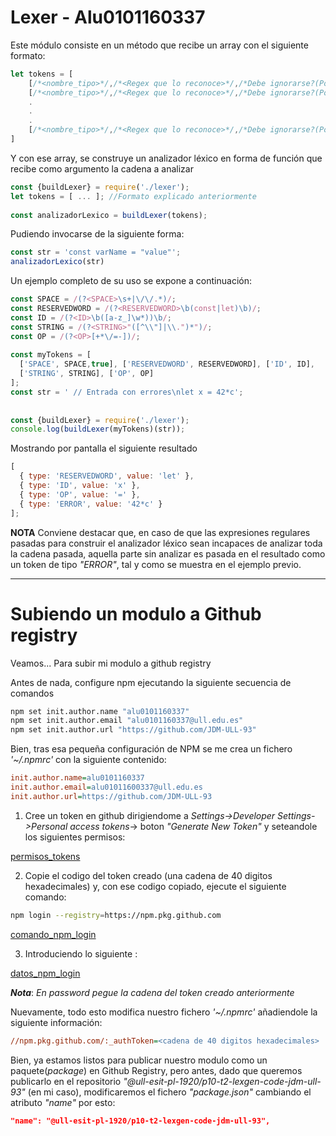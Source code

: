 # Lexer - Alu0101160337
 
 
Este módulo consiste en un método que recibe un array con el siguiente formato:
```js
let tokens = [
    [/*<nombre_tipo>*/,/*<Regex que lo reconoce>*/,/*Debe ignorarse?(Por defecto, false)*/], //1
    [/*<nombre_tipo>*/,/*<Regex que lo reconoce>*/,/*Debe ignorarse?(Por defecto, false)*/], //2
    .
    .
    .
    [/*<nombre_tipo>*/,/*<Regex que lo reconoce>*/,/*Debe ignorarse?(Por defecto, false)*/] //N
]
```
Y con ese array, se construye un analizador léxico en forma de función que recibe como argumento la cadena a analizar
 
```js
const {buildLexer} = require('./lexer');
let tokens = [ ... ]; //Formato explicado anteriormente
 
const analizadorLexico = buildLexer(tokens);
```
 
Pudiendo invocarse de la siguiente forma:
```js
const str = 'const varName = "value"';
analizadorLexico(str)
```
 
Un ejemplo completo de su uso se expone a continuación:
 
```js
const SPACE = /(?<SPACE>\s+|\/\/.*)/;
const RESERVEDWORD = /(?<RESERVEDWORD>\b(const|let)\b)/;
const ID = /(?<ID>\b([a-z_]\w*))\b/;
const STRING = /(?<STRING>"([^\\"]|\\.")*")/;
const OP = /(?<OP>[+*\/=-])/;
 
const myTokens = [
  ['SPACE', SPACE,true], ['RESERVEDWORD', RESERVEDWORD], ['ID', ID],
  ['STRING', STRING], ['OP', OP]
];
const str = ' // Entrada con errores\nlet x = 42*c';
 
 
const {buildLexer} = require('./lexer');
console.log(buildLexer(myTokens)(str));
```
 
Mostrando por pantalla el siguiente resultado
 
```js
[
  { type: 'RESERVEDWORD', value: 'let' },
  { type: 'ID', value: 'x' },
  { type: 'OP', value: '=' },
  { type: 'ERROR', value: '42*c' }
];
```
**NOTA**
Conviene destacar que, en caso de que las expresiones regulares pasadas para construir el analizador léxico sean incapaces de analizar toda la cadena pasada, aquella parte sin analizar es pasada en el resultado como un token de tipo *"ERROR"*, tal y como se muestra en el ejemplo previo.


________________________________________________________________________________________________

# Subiendo un modulo a Github registry

Veamos... Para subir mi modulo a github registry

Antes de nada, configure npm ejecutando la siguiente secuencia de comandos

```sh
npm set init.author.name "alu0101160337"
npm set init.author.email "alu0101160337@ull.edu.es"
npm set init.author.url "https://github.com/JDM-ULL-93"
```
Bien, tras esa pequeña configuración de NPM se me crea un fichero *'~/.npmrc'* con la siguiente contenido:

```ini
init.author.name=alu0101160337
init.author.email=alu01011600337@ull.edu.es
init.author.url=https://github.com/JDM-ULL-93
```
1) Cree un token en github dirigiendome a *Settings->Developer Settings->Personal access tokens*-> boton *"Generate New Token"* y seteandole los siguientes permisos:

[permisos_tokens](./img/permisos_tokens.jpg?raw=true)

2) Copie el codigo del token creado (una cadena de 40 digitos hexadecimales) y, con ese codigo copiado, ejecute el siguiente comando:

```sh
npm login --registry=https://npm.pkg.github.com
```
[comando_npm_login](./img/comando_npm_login.jpg?raw=true)

3) Introduciendo lo siguiente :

[datos_npm_login](./img/datos_npm_login.jpg?raw=true)

***Nota***: *En password pegue la cadena del token creado anteriormente*

Nuevamente, todo esto modifica nuestro fichero *'~/.npmrc'* añadiendole la siguiente información:

```ini
//npm.pkg.github.com/:_authToken=<cadena de 40 digitos hexadecimales>
```

Bien, ya estamos listos para publicar nuestro modulo como un paquete(*package*) en Github Registry, pero antes, dado que queremos publicarlo en el repositorio *"@ull-esit-pl-1920/p10-t2-lexgen-code-jdm-ull-93"* (en mi caso), modificaremos el fichero *"package.json"* cambiando el atributo *"name"* por esto:

```json
"name": "@ull-esit-pl-1920/p10-t2-lexgen-code-jdm-ull-93",
```



